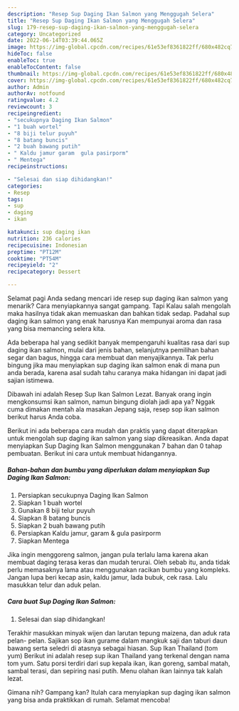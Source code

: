```yaml
---
description: "Resep Sup Daging Ikan Salmon yang Menggugah Selera"
title: "Resep Sup Daging Ikan Salmon yang Menggugah Selera"
slug: 179-resep-sup-daging-ikan-salmon-yang-menggugah-selera
category: Uncategorized
date: 2022-06-14T03:39:44.065Z
image: https://img-global.cpcdn.com/recipes/61e53ef8361822ff/680x482cq70/sup-daging-ikan-salmon-foto-resep-utama.jpg
hideToc: false
enableToc: true
enableTocContent: false
thumbnail: https://img-global.cpcdn.com/recipes/61e53ef8361822ff/680x482cq70/sup-daging-ikan-salmon-foto-resep-utama.jpg
cover: https://img-global.cpcdn.com/recipes/61e53ef8361822ff/680x482cq70/sup-daging-ikan-salmon-foto-resep-utama.jpg
author: Admin
authorAv: notfound
ratingvalue: 4.2
reviewcount: 3
recipeingredient:
- "secukupnya Daging Ikan Salmon"
- "1 buah wortel"
- "8 biji telur puyuh"
- "8 batang buncis"
- "2 buah bawang putih"
- " Kaldu jamur garam  gula pasirporm"
- " Mentega"
recipeinstructions:

- "Selesai dan siap dihidangkan!"
categories:
- Resep
tags:
- sup
- daging
- ikan

katakunci: sup daging ikan 
nutrition: 236 calories
recipecuisine: Indonesian
preptime: "PT12M"
cooktime: "PT54M"
recipeyield: "2"
recipecategory: Dessert

---
```



Selamat pagi Anda sedang mencari ide resep sup daging ikan salmon yang menarik? Cara menyiapkannya sangat gampang. Tapi Kalau salah mengolah maka hasilnya tidak akan memuaskan dan bahkan tidak sedap. Padahal sup daging ikan salmon yang enak harusnya Kan mempunyai aroma dan rasa yang bisa memancing selera kita.


Ada beberapa hal yang sedikit banyak mempengaruhi kualitas rasa dari sup daging ikan salmon, mulai dari jenis bahan, selanjutnya pemilihan bahan segar dan bagus, hingga cara membuat dan menyajikannya. Tak perlu bingung jika mau menyiapkan sup daging ikan salmon enak di mana pun anda berada, karena asal sudah tahu caranya maka hidangan ini dapat jadi sajian istimewa.

Dibawah ini adalah Resep Sup Ikan Salmon Lezat. Banyak orang ingin mengkonsumsi ikan salmon, namun bingung diolah jadi apa ya? Nggak cuma dimakan mentah ala masakan Jepang saja, resep sop ikan salmon berikut harus Anda coba.


Berikut ini ada beberapa cara mudah dan praktis yang dapat diterapkan untuk mengolah sup daging ikan salmon yang siap dikreasikan. Anda dapat menyiapkan Sup Daging Ikan Salmon menggunakan 7 bahan dan 0 tahap pembuatan. Berikut ini cara untuk membuat hidangannya.

<!--inarticleads1-->

##### Bahan-bahan dan bumbu yang diperlukan dalam menyiapkan Sup Daging Ikan Salmon:

1. Persiapkan secukupnya Daging Ikan Salmon
1. Siapkan 1 buah wortel
1. Gunakan 8 biji telur puyuh
1. Siapkan 8 batang buncis
1. Siapkan 2 buah bawang putih
1. Persiapkan  Kaldu jamur, garam &amp; gula pasirporm
1. Siapkan  Mentega


Jika ingin menggoreng salmon, jangan pula terlalu lama karena akan membuat daging terasa keras dan mudah terurai. Oleh sebab itu, anda tidak perlu memasaknya lama atau menggunakan racikan bumbu yang kompleks. Jangan lupa beri kecap asin, kaldu jamur, lada bubuk, cek rasa. Lalu masukkan telur dan aduk pelan. 

<!--inarticleads2-->

##### Cara buat Sup Daging Ikan Salmon:


1. Selesai dan siap dihidangkan!

Terakhir masukkan minyak wijen dan larutan tepung maizena, dan aduk rata pelan- pelan. Sajikan sop ikan gurame dalam mangkuk saji dan taburi daun bawang serta seledri di atasnya sebagai hiasan. Sup Ikan Thailand (tom yum) Berikut ini adalah resep sup ikan Thailand yang terkenal dengan nama tom yum. Satu porsi terdiri dari sup kepala ikan, ikan goreng, sambal matah, sambal terasi, dan sepiring nasi putih. Menu olahan ikan lainnya tak kalah lezat. 

Gimana nih? Gampang kan? Itulah cara menyiapkan sup daging ikan salmon yang bisa anda praktikkan di rumah. Selamat mencoba!
